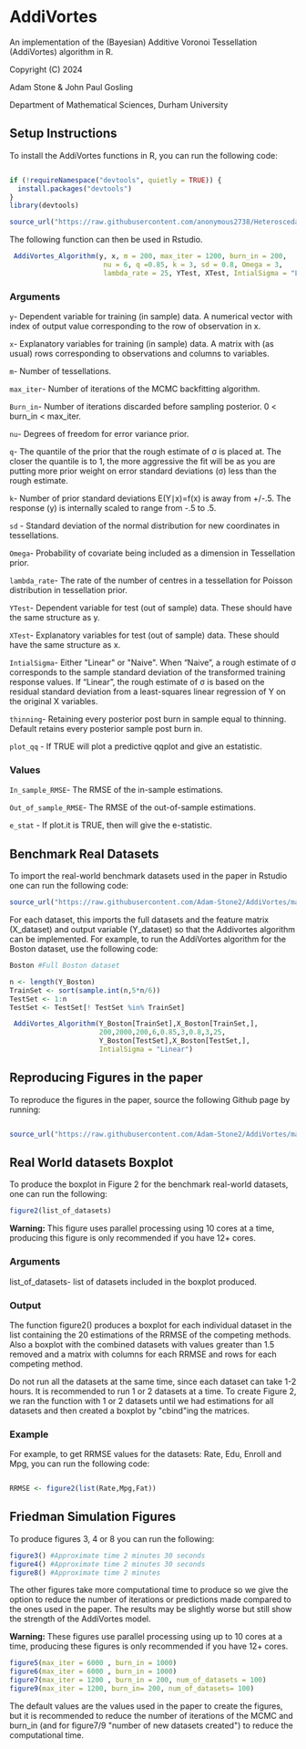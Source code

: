AddiVortes
===========

An implementation of the (Bayesian) Additive Voronoi Tessellation (AddiVortes) algorithm in R.

Copyright (C) 2024

Adam Stone & John Paul Gosling

Department of Mathematical Sciences, Durham University
 
Setup Instructions
------------------

To install the AddiVortes functions in R, you can run the following code: 

```r

if (!requireNamespace("devtools", quietly = TRUE)) {
  install.packages("devtools")
}
library(devtools)

source_url("https://raw.githubusercontent.com/anonymous2738/Heteroscedastic_AddiVortes/main/Algorithm.R")

```
The following function can then be used in Rstudio.

```r
 AddiVortes_Algorithm(y, x, m = 200, max_iter = 1200, burn_in = 200,
                       nu = 6, q =0.85, k = 3, sd = 0.8, Omega = 3,
                       lambda_rate = 25, YTest, XTest, IntialSigma = "Linear", thinning = 1)
```
### Arguments

`y`- Dependent variable for training (in sample) data. A numerical vector with index of output value corresponding to the row of observation in x.

`x`- Explanatory variables for training (in sample) data. A matrix with (as usual) rows corresponding to observations and columns to variables.

`m`- Number of tessellations.

`max_iter`- Number of iterations of the MCMC backfitting algorithm.

`Burn_in`- Number of iterations discarded before sampling posterior. 0 < burn_in < max_iter.

`nu`- Degrees of freedom for error variance prior.

`q`- The quantile of the prior that the rough estimate of σ is placed at. The closer the quantile is to 1, the more aggressive the fit will be as you are putting more prior weight on error standard deviations (σ) less than the rough estimate.

`k`- Number of prior standard deviations E(Y∣x)=f(x) is away from +/-.5. The response (y) is internally scaled to range from -.5 to .5. 

`sd` - Standard deviation of the normal distribution for new coordinates in tessellations.

`Omega`- Probability of covariate being included as a dimension in Tessellation prior. 

`lambda_rate`- The rate of the number of centres in a tessellation for Poisson distribution in tessellation prior.

`YTest`- Dependent variable for test (out of sample) data. These should have the same structure as y.

`XTest`- Explanatory variables for test (out of sample) data. These should have the same structure as x.

`IntialSigma`- Either "Linear" or "Naive". When “Naive”, a rough estimate of σ corresponds to the sample standard deviation of the transformed training response values.
If “Linear”, the rough estimate of σ is based on the residual standard deviation from a least-squares linear regression of Y on the original X variables.

`thinning`- Retaining every posterior post burn in sample equal to thinning. Default retains every posterior sample post burn in.

`plot_qq` - If TRUE will plot a predictive qqplot and give an estatistic.

### Values

`In_sample_RMSE`- The RMSE of the in-sample estimations.

`Out_of_sample_RMSE`- The RMSE of the out-of-sample estimations.

`e_stat` - If plot.it is TRUE, then will give the e-statistic.

Benchmark Real Datasets
-----------------------------

To import the real-world benchmark datasets used in the paper in Rstudio one can run the following code:

```r
source_url("https://raw.githubusercontent.com/Adam-Stone2/AddiVortes/main/Datasets.R")

```

For each dataset, this imports the full datasets and the feature matrix (X_dataset) and output variable (Y_dataset) so that the Addivortes algorithm can be implemented. For example, to run the AddiVortes algorithm for the Boston dataset, use the following code:

```r
Boston #Full Boston dataset

n <- length(Y_Boston)
TrainSet <- sort(sample.int(n,5*n/6))
TestSet <- 1:n
TestSet <- TestSet[! TestSet %in% TrainSet]

 AddiVortes_Algorithm(Y_Boston[TrainSet],X_Boston[TrainSet,],
                      200,2000,200,6,0.85,3,0.8,3,25,
                      Y_Boston[TestSet],X_Boston[TestSet,],
                      IntialSigma = "Linear")

```
Reproducing Figures in the paper 
---------------------------

To reproduce the figures in the paper, source the following Github page by running:

```r

source_url("https://raw.githubusercontent.com/Adam-Stone2/AddiVortes/main/CodeForFigures.R")

```

Real World datasets Boxplot
--------------

To produce the boxplot in Figure 2 for the benchmark real-world datasets, one can run the following:

```r
figure2(list_of_datasets)
```
**Warning:** This figure uses parallel processing using 10 cores at a time, producing this figure is only recommended if you have 12+ cores.

### Arguments
list_of_datasets- list of datasets included in the boxplot produced.

### Output

The function figure2() produces a boxplot for each individual dataset in the list containing the 20 estimations of the RRMSE of the competing methods. Also a boxplot with the combined datasets with values greater than 1.5 removed and a matrix with columns for each RRMSE and rows for each competing method. 

Do not run all the datasets at the same time, since each dataset can take 1-2 hours. It is recommended to run 1 or 2 datasets at a time. To create Figure 2, we ran the function with 1 or 2 datasets until we had estimations for all datasets and then created a boxplot by "cbind"ing the matrices.

### Example

For example, to get RRMSE values for the datasets: Rate, Edu, Enroll and Mpg, you can run the following code:

```r

RRMSE <- figure2(list(Rate,Mpg,Fat))

```

Friedman Simulation Figures
--------------

To produce figures 3, 4 or 8 you can run the following:

```r
figure3() #Approximate time 2 minutes 30 seconds
figure4() #Approximate time 2 minutes 30 seconds
figure8() #Approximate time 2 minutes
```
The other figures take more computational time to produce so we give the option to reduce the number of iterations or predictions made compared to the ones used in the paper. The results may be slightly worse but still show the strength of the AddiVortes model.

**Warning:** These figures use parallel processing using up to 10 cores at a time, producing these figures is only recommended if you have 12+ cores.

```r
figure5(max_iter = 6000 , burn_in = 1000) 
figure6(max_iter = 6000 , burn_in = 1000) 
figure7(max_iter = 1200 , burn_in = 200, num_of_datasets = 100) 
figure9(max_iter = 1200, burn_in= 200, num_of_datasets= 100)
```

The default values are the values used in the paper to create the figures, but it is recommended to reduce the number of iterations of the MCMC and burn_in (and for figure7/9 "number of new datasets created") to reduce the computational time.
